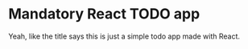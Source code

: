 # Mandatory React TODO app #

Yeah, like the title says this is just a simple todo app made with React.
